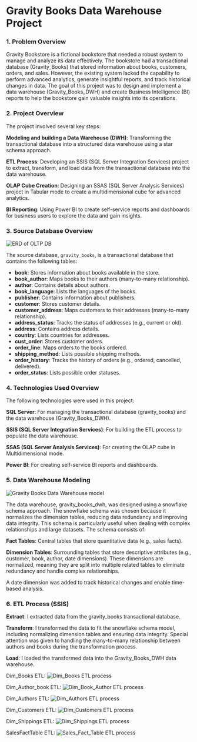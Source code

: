<h1> Gravity Books Data Warehouse Project </h1>
<h3>1. Problem Overview</h3>
    Gravity Bookstore is a fictional bookstore that needed a robust system to manage and analyze its data effectively. The bookstore had a transactional database (Gravity_Books) that stored           
    information about books, customers, orders, and sales. However, the existing system lacked the capability to perform advanced analytics, generate insightful reports, and track historical changes       in data. The goal of this project was to design and implement a data warehouse (Gravity_Books_DWH) and create Business Intelligence (BI) reports to help the bookstore gain valuable insights into       its operations.

<h3>2. Project Overview</h3>
  The project involved several key steps:


**Modeling and building a Data Warehouse (DWH)**: Transforming the transactional database into a structured data warehouse using a star schema approach.

**ETL Process**: Developing an SSIS (SQL Server Integration Services) project to extract, transform, and load data from the transactional database into the data warehouse.

**OLAP Cube Creation**: Designing an SSAS (SQL Server Analysis Services) project in Tabular mode to create a multidimensional cube for advanced analytics.

**BI Reporting**: Using Power BI to create self-service reports and dashboards for business users to explore the data and gain insights.

<h3>3. Source Database Overview</h3>

![ERD of OLTP DB](https://github.com/user-attachments/assets/a003941b-9026-4491-bc13-d4981a60c01c)


The source database, `gravity_books`, is a transactional database that contains the following tables:
- **book**: Stores information about books available in the store.
- **book_author**: Maps books to their authors (many-to-many relationship).
- **author**: Contains details about authors.
- **book_language**: Lists the languages of the books.
- **publisher**: Contains information about publishers.
- **customer**: Stores customer details.
- **customer_address**: Maps customers to their addresses (many-to-many relationship).
- **address_status**: Tracks the status of addresses (e.g., current or old).
- **address**: Contains address details.
- **country**: Lists countries for addresses.
- **cust_order**: Stores customer orders.
- **order_line**: Maps orders to the books ordered.
- **shipping_method**: Lists possible shipping methods.
- **order_history**: Tracks the history of orders (e.g., ordered, cancelled, delivered).
- **order_status**: Lists possible order statuses.

<h3>4. Technologies Used Overview</h3>
The following technologies were used in this project:

**SQL Server**: For managing the transactional database (gravity_books) and the data warehouse (Gravity_Books_DWH).

**SSIS (SQL Server Integration Services)**: For building the ETL process to populate the data warehouse.

**SSAS (SQL Server Analysis Services)**: For creating the OLAP cube in Multidimensional mode.

**Power BI**: For creating self-service BI reports and dashboards.


<h3>5. Data Warehouse Modeling</h3>
    
![Gravity Books Data Warehouse model](https://github.com/user-attachments/assets/8cc20fa2-53cf-4a4b-941a-58eff16078bd)

The data warehouse, gravity_books_dwh, was designed using a snowflake schema approach. The snowflake schema was chosen because it normalizes the dimension tables, reducing data redundancy and          improving data integrity. This schema is particularly useful when dealing with complex relationships and large datasets. The schema consists of:

**Fact Tables**: Central tables that store quantitative data (e.g., sales facts).

**Dimension Tables**: Surrounding tables that store descriptive attributes (e.g., customer, book, author, date dimensions). These dimensions are normalized, meaning they are split into multiple related tables to eliminate redundancy and handle complex relationships.

A date dimension was added to track historical changes and enable time-based analysis.

<h3>6. ETL Process (SSIS) </h3>

**Extract**: I extracted data from the gravity_books transactional database.

**Transform**: I transformed the data to fit the snowflake schema model, including normalizing dimension tables and ensuring data integrity. Special attention was given to handling the many-to-many relationship between authors and books during the transformation process.

**Load**: I loaded the transformed data into the Gravity_Books_DWH data warehouse.

Dim_Books ETL:
![Dim_Books ETL process](https://github.com/user-attachments/assets/dfaa0a82-d57e-486a-ab8f-0e49216b1587)

Dim_Author_book ETL:
![Dim_Book_Author ETL process](https://github.com/user-attachments/assets/82cddcad-55c1-402f-8214-021d4290f874)

Dim_Authors ETL:
![Dim_Authors ETL process](https://github.com/user-attachments/assets/7f06db64-5905-4a2f-9561-8d3c49321f0f)

Dim_Customers ETL:
![Dim_Customers ETL process](https://github.com/user-attachments/assets/cd8f5f4e-bd35-4ef9-9fc0-85bc9e8808ef)

Dim_Shippings ETL:
![Dim_Shippings ETL process](https://github.com/user-attachments/assets/ad981464-4775-4b60-82bc-16f6630fd8dd)

SalesFactTable ETL:
![Sales_Fact_Table ETL process](https://github.com/user-attachments/assets/a49d8c9e-14d7-4d98-8d33-43a6e3c4017b)








